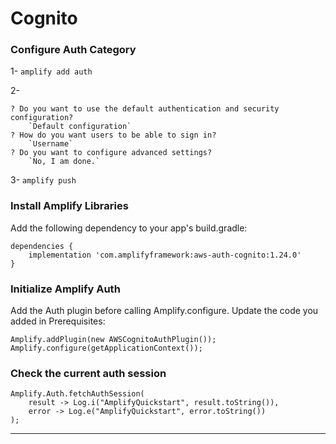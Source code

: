# Cognito

### Configure Auth Category

1- `amplify add auth`

2-

```
? Do you want to use the default authentication and security configuration?
    `Default configuration`
? How do you want users to be able to sign in?
    `Username`
? Do you want to configure advanced settings?
    `No, I am done.`
```

3- `amplify push`

### Install Amplify Libraries

Add the following dependency to your app's build.gradle:

```
dependencies {
    implementation 'com.amplifyframework:aws-auth-cognito:1.24.0'
}
```

### Initialize Amplify Auth

Add the Auth plugin before calling Amplify.configure. Update the code you added in Prerequisites:

```
Amplify.addPlugin(new AWSCognitoAuthPlugin());
Amplify.configure(getApplicationContext());
```

### Check the current auth session

```
Amplify.Auth.fetchAuthSession(
    result -> Log.i("AmplifyQuickstart", result.toString()),
    error -> Log.e("AmplifyQuickstart", error.toString())
);
```

<hr>
<br>
